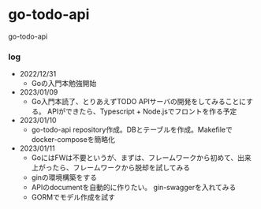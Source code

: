 # go-todo-api
go-todo-api



### log

- 2022/12/31 
  - Goの入門本勉強開始
- 2023/01/09 
  - Go入門本読了、とりあえずTODO APIサーバの開発をしてみることにする。 APIができたら、Typescript + Node.jsでフロントを作る予定
- 2023/01/10 
  - go-todo-api repository作成。DBとテーブルを作成。Makefileでdocker-composeを簡略化
- 2023/01/11
  - GoにはFWは不要というが、まずは、フレームワークから初めて、出来上がったら、フレームワークから脱却を試してみる
  - ginの環境構築をする
  - APIのdocumentを自動的に作りたい。 gin-swaggerを入れてみる
  - GORMでモデル作成を試す
